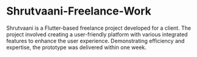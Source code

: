 # Shrutvaani-Freelance-Work
Shrutvaani is a Flutter-based freelance project developed for a client. The project involved creating a user-friendly platform with various integrated features to enhance the user experience. Demonstrating efficiency and expertise, the prototype was delivered within one week.
